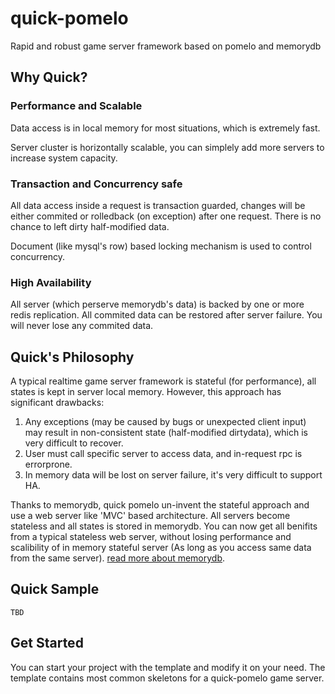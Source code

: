 # quick-pomelo
Rapid and robust game server framework based on pomelo and memorydb

## Why Quick?

### Performance and Scalable

Data access is in local memory for most situations, which is extremely fast.

Server cluster is horizontally scalable, you can simplely add more servers to increase system capacity.

### Transaction and Concurrency safe

All data access inside a request is transaction guarded,
changes will be either commited or rolledback (on exception) after one request. There is no chance to left dirty half-modified data.

Document (like mysql's row) based locking mechanism is used to control concurrency.

### High Availability

All server (which perserve memorydb's data) is backed by one or more redis replication. All commited data can be restored after server failure. You will never lose any commited data.

## Quick's Philosophy

A typical realtime game server framework is stateful (for performance), all states is kept in server local memory. However, this approach has significant drawbacks:

1. Any exceptions (may be caused by bugs or unexpected client input) may result in non-consistent state (half-modified dirtydata), which is very difficult to recover.
2. User must call specific server to access data, and in-request rpc is errorprone.
3. In memory data will be lost on server failure, it's very difficult to support HA.

Thanks to memorydb, quick pomelo un-invent the stateful approach and use a web server like 'MVC' based architecture. All servers become stateless and all states is stored in memorydb. You can now get all benifits from a typical stateless web server, without losing performance and scalibility of in memory stateful server (As long as you access same data from the same server). [read more about memorydb](https://github.com/rain1017/memorydb).

## Quick Sample

```
TBD
```

## Get Started

You can start your project with the template and modify it on your need. The template contains most common skeletons for a quick-pomelo game server.
